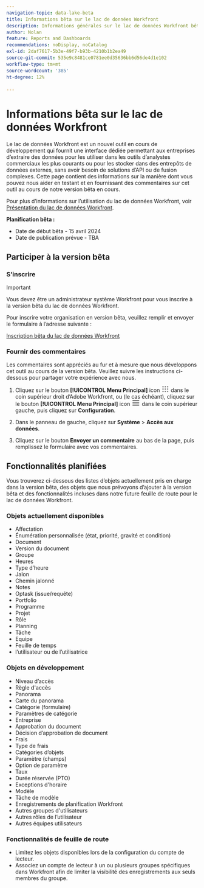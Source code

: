```yaml
---
navigation-topic: data-lake-beta
title: Informations bêta sur le lac de données Workfront
description: Informations générales sur le lac de données Workfront bêta
author: Nolan
feature: Reports and Dashboards
recommendations: noDisplay, noCatalog
exl-id: 2daf7617-5b3e-49f7-b93b-4210b1b2ea49
source-git-commit: 535e9c8481ce0781ee0d35636bb6d56de4d1e102
workflow-type: tm+mt
source-wordcount: '385'
ht-degree: 12%

---
```


# Informations bêta sur le lac de données Workfront

Le lac de données Workfront est un nouvel outil en cours de développement qui fournit une interface dédiée permettant aux entreprises d’extraire des données pour les utiliser dans les outils d’analystes commerciaux les plus courants ou pour les stocker dans des entrepôts de données externes, sans avoir besoin de solutions d’API ou de fusion complexes. Cette page contient des informations sur la manière dont vous pouvez nous aider en testant et en fournissant des commentaires sur cet outil au cours de notre version bêta en cours.

Pour plus d’informations sur l’utilisation du lac de données Workfront, voir [Présentation du lac de données Workfront](/help/quicksilver/reports-and-dashboards/data-lake/data-lake-overview.md).

**Planification bêta :**

* Date de début bêta - 15 avril 2024
* Date de publication prévue - TBA

## Participer à la version bêta

### S’inscrire

>[!IMPORTANT]
>
>Vous devez être un administrateur système Workfront pour vous inscrire à la version bêta du lac de données Workfront.

Pour inscrire votre organisation en version bêta, veuillez remplir et envoyer le formulaire à l’adresse suivante :

[Inscription bêta du lac de données Workfront](https://adobe.ly/workfrontdatalake)

### Fournir des commentaires

Les commentaires sont appréciés au fur et à mesure que nous développons cet outil au cours de la version bêta. Veuillez suivre les instructions ci-dessous pour partager votre expérience avec nous.

1. Cliquez sur le bouton **[!UICONTROL Menu Principal]** icon ![Menu Principal](/help/_includes/assets/main-menu-icon.png) dans le coin supérieur droit d’Adobe Workfront, ou (le cas échéant), cliquez sur le bouton **[!UICONTROL Menu Principal]** icon ![Menu Principal](/help/_includes/assets/main-menu-icon-left-nav.png) dans le coin supérieur gauche, puis cliquez sur **Configuration**.

1. Dans le panneau de gauche, cliquez sur **Système** > **Accès aux données**.

1. Cliquez sur le bouton **Envoyer un commentaire** au bas de la page, puis remplissez le formulaire avec vos commentaires.

## Fonctionnalités planifiées

Vous trouverez ci-dessous des listes d’objets actuellement pris en charge dans la version bêta, des objets que nous prévoyons d’ajouter à la version bêta et des fonctionnalités incluses dans notre future feuille de route pour le lac de données Workfront.

### Objets actuellement disponibles

* Affectation
* Énumération personnalisée (état, priorité, gravité et condition)
* Document
* Version du document
* Groupe
* Heures
* Type d’heure
* Jalon
* Chemin jalonné
* Notes
* Optask (issue/requête)
* Portfolio
* Programme
* Projet
* Rôle
* Planning
* Tâche
* Equipe
* Feuille de temps
* l’utilisateur ou de l’utilisatrice

### Objets en développement

* Niveau d’accès
* Règle d&#39;accès
* Panorama
* Carte du panorama
* Catégorie (formulaire)
* Paramètres de catégorie
* Entreprise
* Approbation du document
* Décision d’approbation de document
* Frais
* Type de frais
* Catégories d’objets
* Paramètre (champs)
* Option de paramètre
* Taux
* Durée réservée (PTO)
* Exceptions d&#39;horaire
* Modèle
* Tâche de modèle
* Enregistrements de planification Workfront
* Autres groupes d&#39;utilisateurs
* Autres rôles de l’utilisateur
* Autres équipes utilisateurs

### Fonctionnalités de feuille de route

* Limitez les objets disponibles lors de la configuration du compte de lecteur.
* Associez un compte de lecteur à un ou plusieurs groupes spécifiques dans Workfront afin de limiter la visibilité des enregistrements aux seuls membres du groupe.
